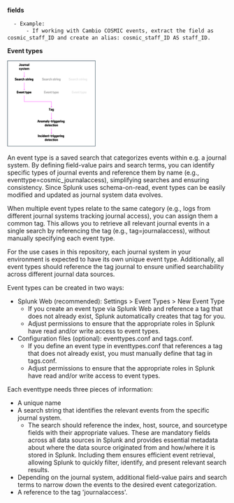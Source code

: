 
**fields**

      - Example:
          - If working with Cambio COSMIC events, extract the field as cosmic_staff_ID and create an alias: cosmic_staff_ID AS staff_ID.

**Event types**

<img src="images/eventtypes.png" alt="eventtypes" style="width:40%;"/>

An event type is a saved search that categorizes events within e.g. a journal system. By defining field-value pairs and search terms, you can identify specific types of journal events and reference them by name (e.g., eventtype=cosmic_journalaccess), simplifying searches and ensuring consistency. Since Splunk uses schema-on-read, event types can be easily modified and updated as journal system data evolves.

When multiple event types relate to the same category (e.g., logs from different journal systems tracking journal access), you can assign them a common tag. This allows you to retrieve all relevant journal events in a single search by referencing the tag (e.g., tag=journalaccess), without manually specifying each event type.

For the use cases in this repository, each journal system in your environment is expected to have its own unique event type. Additionally, all event types should reference the tag journal to ensure unified searchability across different journal data sources.

Event types can be created in two ways:
- Splunk Web (recommended): Settings > Event Types > New Event Type
  - If you create an event type via Splunk Web and reference a tag that does not already exist, Splunk automatically creates that tag for you.
  - Adjust permissions to ensure that the appropriate roles in Splunk have read and/or write access to event types.
- Configuration files (optional): eventtypes.conf and tags.conf.
  - If you define an event type in eventtypes.conf that references a tag that does not already exist, you must manually define that tag in tags.conf.
  - Adjust permissions to ensure that the appropriate roles in Splunk have read and/or write access to event types.
        
Each eventtype needs three pieces of information:
- A unique name
- A search string that identifies the relevant events from the specific journal system.
    - The search should reference the index, host, source, and sourcetype fields with their appropriate values. These are mandatory fields across all       data sources in Splunk and provides essential metadata about where the data source originated from and how/where it is stored in Splunk.              Including them ensures efficient event retrieval, allowing Splunk to quickly filter, identify, and present relevant search results.
- Depending on the journal system, additional field-value pairs and search terms to narrow down the events to the desired event categorization.
- A reference to the tag 'journalaccess'.


